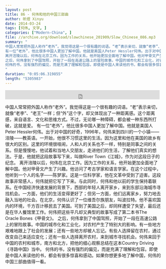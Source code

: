 ```yaml
---
layout: post
title: 86 - 何伟和他的中国三部曲
author: 昕煜 Xinyu
date: 2014-03-24
tags: [何伟, 文学, ]
categories: ["Modern-China", ]
file: //archive.org/download/slowchinese_201909/Slow_Chinese_086.mp3
summary: "
中国人常常把外国人称作“老外”。我觉得这是一个很有趣的词语。“老”表示亲切，就像“老李”、“老王”一样；但“外”这个字，却又体现出了一种距离感。这个距离感，来自语言、文化和思维方式。不过，无论哪一种障碍，都会被一种东西所打破，这就是爱。
有一位“老外”，他比很多中国人更加了解中国。他就是美国人Peter Hessler何伟。出于对中国的好奇，1996年，何伟来到四川的一个小镇——涪陵——教英语。一开始，他很不习惯这里的生活。因为这里和他在美国的故乡有很大的区别。这里的环境很喧闹，人和人的关系也不一样，特别是同事之间的关系。但是慢慢地，他试着和当地人交朋友，走进他们的生活，了解他们真实的想法。于是，他就把这段故事写下来，叫做River Town《江城》，作为对这段日子的纪念。
离开涪陵以后，何伟在北京工作。因为工作的关系，他开始更加全面地了解中国。他对甲骨文产生了兴趣。他访问了考古学家和语言学家。在这个过程中，他听到一个人的名字——陈梦家。这是一位科学家，他在文革中受到了迫害。这段故事非常感人，何伟就把它写了下来。与此同时，何伟和他以前的学生保持着联系。在中国经济快速发展的背景下，西部的年轻人离开家乡，来到东部沿海城市寻找机会。一方面，他们的生活变得更好了；但另一方面，他们远离家乡，努力地去融入当地的社会。在北京，何伟认识了一位维吾尔族朋友，叫波拉特。他不喜欢国内的环境，千方百计移民去了美国。可到了美国之后，却同样遭受了失望，最后还是在华人餐馆里工作。何伟把这些平凡却又典型的故事写成了第二本书The Oracle Bones《甲骨文》。
之后，何伟拿到了中国驾照，开始了一段在高速公路上的冒险故事。中国的城市化和工业化，对农村产生了特别大的影响。有一些地方艰难地跟上了社会的发展；还有一些地方却被人忘记。有些人选择留在农村，通过改变自己来适应变化；还有一些人选择离开农村，来到城市寻找机会。何伟来回于中国的农村和城市，南方和北方，把他的细心观察总结在这本Country Driving《寻路中国》当中。
何伟的书，没有强烈的偏见，而是充满了理解和包容。即使是中国人来读他的书，都会有很多惊喜和感动。如果你想更多地了解中国，何伟的中国三部曲值得一看。
"
duration: "0:05:06.319855"
length: "5305983"
---
```


<iframe src="https://archive.org/embed/slowchinese_201909/Slow_Chinese_086.mp3" width="500" height="30" frameborder="0" webkitallowfullscreen="true" mozallowfullscreen="true" allowfullscreen></iframe>

中国人常常把外国人称作“老外”。我觉得这是一个很有趣的词语。“老”表示亲切，就像“老李”、“老王”一样；但“外”这个字，却又体现出了一种距离感。这个距离感，来自语言、文化和思维方式。不过，无论哪一种障碍，都会被一种东西所打破，这就是爱。
有一位“老外”，他比很多中国人更加了解中国。他就是美国人Peter Hessler何伟。出于对中国的好奇，1996年，何伟来到四川的一个小镇——涪陵——教英语。一开始，他很不习惯这里的生活。因为这里和他在美国的故乡有很大的区别。这里的环境很喧闹，人和人的关系也不一样，特别是同事之间的关系。但是慢慢地，他试着和当地人交朋友，走进他们的生活，了解他们真实的想法。于是，他就把这段故事写下来，叫做River Town《江城》，作为对这段日子的纪念。
离开涪陵以后，何伟在北京工作。因为工作的关系，他开始更加全面地了解中国。他对甲骨文产生了兴趣。他访问了考古学家和语言学家。在这个过程中，他听到一个人的名字——陈梦家。这是一位科学家，他在文革中受到了迫害。这段故事非常感人，何伟就把它写了下来。与此同时，何伟和他以前的学生保持着联系。在中国经济快速发展的背景下，西部的年轻人离开家乡，来到东部沿海城市寻找机会。一方面，他们的生活变得更好了；但另一方面，他们远离家乡，努力地去融入当地的社会。在北京，何伟认识了一位维吾尔族朋友，叫波拉特。他不喜欢国内的环境，千方百计移民去了美国。可到了美国之后，却同样遭受了失望，最后还是在华人餐馆里工作。何伟把这些平凡却又典型的故事写成了第二本书The Oracle Bones《甲骨文》。
之后，何伟拿到了中国驾照，开始了一段在高速公路上的冒险故事。中国的城市化和工业化，对农村产生了特别大的影响。有一些地方艰难地跟上了社会的发展；还有一些地方却被人忘记。有些人选择留在农村，通过改变自己来适应变化；还有一些人选择离开农村，来到城市寻找机会。何伟来回于中国的农村和城市，南方和北方，把他的细心观察总结在这本Country Driving《寻路中国》当中。
何伟的书，没有强烈的偏见，而是充满了理解和包容。即使是中国人来读他的书，都会有很多惊喜和感动。如果你想更多地了解中国，何伟的中国三部曲值得一看。
